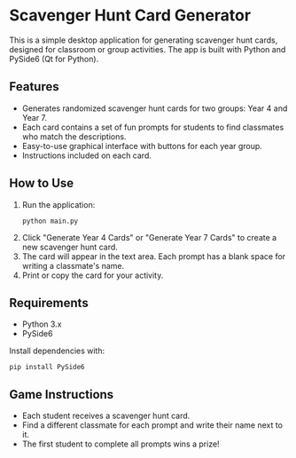 # Scavenger Hunt Card Generator

This is a simple desktop application for generating scavenger hunt cards, designed for classroom or group activities. The app is built with Python and PySide6 (Qt for Python).

## Features

- Generates randomized scavenger hunt cards for two groups: Year 4 and Year 7.
- Each card contains a set of fun prompts for students to find classmates who match the descriptions.
- Easy-to-use graphical interface with buttons for each year group.
- Instructions included on each card.

## How to Use

1. Run the application:
   ```
   python main.py
   ```
2. Click "Generate Year 4 Cards" or "Generate Year 7 Cards" to create a new scavenger hunt card.
3. The card will appear in the text area. Each prompt has a blank space for writing a classmate's name.
4. Print or copy the card for your activity.

## Requirements

- Python 3.x
- PySide6

Install dependencies with:
```
pip install PySide6
```

## Game Instructions

- Each student receives a scavenger hunt card.
- Find a different classmate for each prompt and write their name next to it.
- The first student to complete all prompts wins a prize!